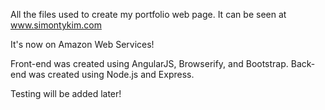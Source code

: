 All the files used to create my portfolio web page.
It can be seen at www.simontykim.com

It's now on Amazon Web Services!

Front-end was created using AngularJS, Browserify, and Bootstrap.
Back-end was created using Node.js and Express.

Testing will be added later!
